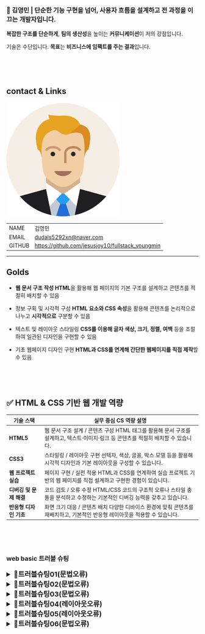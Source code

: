 ### 🎯 김영민 | 단순한 기능 구현을 넘어, 사용자 흐름을 설계하고 전 과정을 이끄는 개발자입니다.

**복잡한 구조를 단순하게**, **팀의 생산성**을 높이는 **커뮤니케이션**이 저의 강점입니다.

기술은 수단입니다. **목표**는 **비즈니스에 임팩트를 주는 결과**입니다.

<br/>
<br/>
<br/>

## contact & Links

<img src="./track002_web_basic/img/정장입은남성.png" alt= "프로필사진" width="300"/>

| | |
|-|-|
|NAME|김영민
|EMAIL|dudals5292xn@naver.com|
|GITHUB|https://github.com/jesusjoy10/fullstack_youngmin|

---

## Golds

- **웹 문서 구조 작성 HTML**을 활용해 웹 페이지의 기본 구조를 설계하고 콘텐츠를 적절히 배치할 수 있음

- 정보 구획 및 시각적 구성 **HTML 요소와 CSS 속성**을 활용해 콘텐츠를 논리적으로 나누고 **시각적으로** 구분할 수 있음

- 텍스트 및 레이아웃 스타일링 **CSS를 이용해 글자 색상, 크기, 정렬, 여백** 등을 조절하여 일관된 디자인을 구현할 수 있음

- 기초 웹페이지 디자인 구현 **HTML과 CSS를 연계해 간단한 웹페이지를 직접 제작**할 수 있음
<br/>
<br/>
<br/> 

## ✅ HTML & CSS 기반 웹 개발 역량

| 기술 스택             | 실무 중심 CS 역량 설명 |
|----------------------|------------------------|
| **HTML5**            | 웹 문서 구조 설계 / 콘텐츠 구성 HTML 태그를 활용해 문서 구조를 설계하고, 텍스트·이미지·링크 등 콘텐츠를 적절히 배치할 수 있습니다. |
| **CSS3**             | 스타일링 / 레이아웃 구현 선택자, 색상, 글꼴, 박스 모델 등을 활용해 시각적 디자인과 기본 레이아웃을 구성할 수 있습니다. |
| **웹 프로젝트 실습** | 페이지 구현 / 실전 적용 HTML과 CSS를 연계하여 실습 프로젝트 기반의 웹 페이지를 직접 설계하고 구현한 경험이 있습니다. |
| **디버깅 및 문제 해결** | 코드 검토 / 오류 수정 HTML/CSS 코드의 구조적 오류나 스타일 충돌을 분석하고 수정하는 기본적인 디버깅 능력을 갖추고 있습니다. |
| **반응형 디자인 기초** | 화면 크기 대응 / 콘텐츠 배치 다양한 디바이스 환경에 맞춰 콘텐츠를 재배치하고, 기본적인 반응형 레이아웃을 적용할 수 있습니다. |


<br/>
<br/>
<br/> 

###  web basic 트러블 슈팅


<details>
<summary style= "font-size:18px; font-weight:bold;">🔑트러블슈팅01(문법오류)</summary>

```bash
<p class="text">안녕하세요</p>
css
코드 복사
.text {
  color: blue}

```

[문제점]: CSS 스타일이 페이지에 적용되지 않음.
<br>

[해결방안]: CSS 문법 오류 확인. 세미콜론(;) 누락으로 스타일 적용 실패.→ color: blue; 로 수정 후 정상 적용.
<br>

[느낀점]: 기본 문법 실수도 렌더링 문제로 이어질 수 있음. CSS 작성 후 항상 문법 체크 필요.
</details>

<details>
<summary style= "font-size:18px; font-weight:bold;">🔑트러블슈팅02(문법오류)</summary>

```bash
코드 복사
<h1>제목</h1>
<p>내용</p>
css
코드 복사
h1 {
  font-size: 24px}
  ``` 

[문제점]: 글자 크기가 적용되지 않음.
<br>

[해결방안]: CSS 문법 확인. 세미콜론(;) 누락으로 스타일 적용 실패.
→ font-size: 24px; 로 수정 후 정상 적용.
<br>

[느낀점]: 작은 문법 실수도 스타일 적용 실패로 이어질 수 있음. 브라우저에서 항상 확인 필요.
</details>


<details>
<summary style= "font-size:18px; font-weight:bold;">🔑트러블슈팅03(문법오류)</summary>

```bash
코드 복사
<img src="images/picture.png" alt="사진">
```

[문제점]: 이미지가 화면에 나타나지 않음.
<br>

[해결방안]: 파일 경로 확인. 경로 오타나 폴더 위치 오류로 인해 이미지 로드 실패.
→ 실제 이미지 경로 확인 후 src="img/picture.png" 등 올바르게 수정.
<br>

[느낀점]: HTML 요소가 안 보일 때는 항상 파일 경로와 브라우저 콘솔 오류 먼저 체크. 

</details>

<details>
<summary style= "font-size:18px; font-weight:bold;">🔑트러블슈팅04(레이아웃오류)</summary>

```bash
/* Q3: 콘텐츠 박스를 가운데 배치하고 너비를 50%로 설정하려면?
   - 너비: 50%
   - 좌우 자동 마진으로 가운데 정렬 */
   .container{
    width: 50%; 
    margin:auto;}


**<div class="container">**
        <h1>나의 포트폴리오</h1>
        <div class="card">
            <p><img src="./img/portfolio1.jpg" alt="웹앱사진"></p>
            <h2>쇼핑몰 웹앱</h2>
            <p>React + Firebase 기반의 쇼핑몰 웹 애플리케이션</p>
            <p>사용 기술: React, Firebase, Styled-components</p>
            <a href="#" class= "more-btn" title="더보기 새창열기" > 더보기</a>
```

[문제점]: card가 화면에 나타나지 않음.
<br>

[해결점]: **<div class= "container">** 기입했더니 카드가 다시 생김!
<br>

[느낀점]: HTML 구조와 CSS 스타일이 서로 연결되어야 화면에 요소가 제대로 표시된다는 점을 깨달음.

</details>




<details>
<summary style= "font-size:18px; font-weight:bold;">🔑트러블슈팅05(레이아웃오류)</summary>

```bash
/* Q7: 카드에 마우스를 올렸을 때 그라디언트 테두리를 나타내려면?
   - 위치: 카드 바깥쪽 (-3px)
   - 배경: 45도 방향의 그라디언트 (#00c9ff → #92fe9d)
   - 둥근 테두리: 18px
   - 투명도: hover 시 1로 변경

    :: before 가상요소 카드보다 살짝 크게 만들기 */
   .card::before{
    content: "";
    position: absolute;
    top:-3px; left: -3px; right: -3px; bottom: -3px;
    background-image: linear-gradient(45deg, #00c9ff,#92fe9d);
    border-radius: 15px;
    opacity:0;
    transition: opacity 0.5 ease;
   }
   .card:hover:before{
    opacity:1;
   }
   ```

[문제점]: 카드 위 마우스 올렸을 시 백그라운드 색상이 모두 덮여서 내용이 안보임
<br>

[해결점]: **z-index**: -1  코드 추가 (카드 바깥쪽에 그라디언트 테두리 효과를 만들면서 → z-index: -1로 카드 내용보다 뒤에 배치해 내용을 가리지 않게 함)
<br>

[느낀점]: hover 효과를 구현할 때, 내용을 가리지 않으면서 시각 효과를 넣는 방법을 이해함.
</details>


<details>
<summary style= "font-size:18px; font-weight:bold;">🔑트러블슈팅06(문법오류)</summary>

```bash
   .card::before
    content: "";
    position: absolute;
    top:-3px; left: -3px; right: -3px; bottom: -3px;
    background-image: linear-gradient(45deg, #00c9ff,#92fe9d);
    border-radius: 15px;
    opacity:0;
    z-index: -1;
    **transition: opacity 0.5 ease;**
  ```

[문제점] : 0.5는 단순 숫자 → 시간 단위(s)가 빠져서 CSS가 인식하지 못함 (transition: opacity 0.5 ease; )
<br>

[해결점]: 0.5s로 시간 단위(s)를 명시해야 CSS가 정상적으로 처리함  (ease는 속도 곡선으로, 부드럽게 시작하고 끝나는 애니메이션을 의미함)
<br>

[느낀점]: hover 효과를 구현할 때, 내용을 가리지 않으면서 시각 효과를 넣는 방법을 이해함.
</details>
